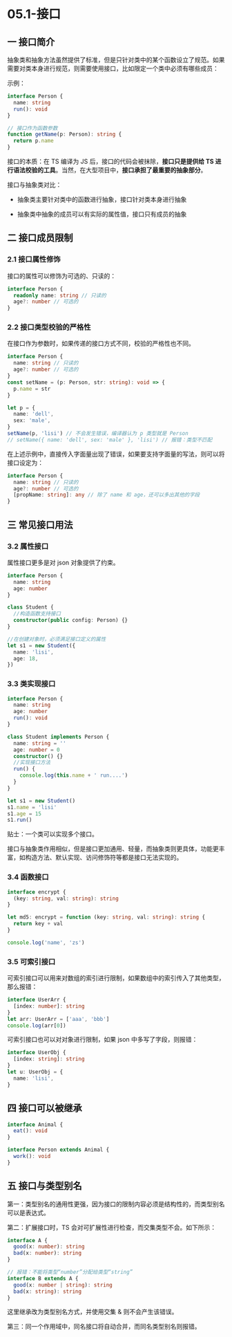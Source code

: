 # 05.1-接口

## 一 接口简介

抽象类和抽象方法虽然提供了标准，但是只针对类中的某个函数设立了规范。如果需要对类本身进行规范，则需要使用接口，比如限定一个类中必须有哪些成员：

示例：

```ts
interface Person {
  name: string
  run(): void
}

// 接口作为函数参数
function getName(p: Person): string {
  return p.name
}
```

接口的本质：在 TS 编译为 JS 后，接口的代码会被抹除，**接口只是提供给 TS 进行语法校验的工具**。当然，在大型项目中，**接口承担了最重要的抽象部分**。

接口与抽象类对比：

- 抽象类主要针对类中的函数进行抽象，接口针对类本身进行抽象

- 抽象类中抽象的成员可以有实际的属性值，接口只有成员的抽象

## 二 接口成员限制

### 2.1 接口属性修饰

接口的属性可以修饰为可选的、只读的：

```ts
interface Person {
  readonly name: string // 只读的
  age?: number // 可选的
}
```

### 2.2 接口类型校验的严格性

在接口作为参数时，如果传递的接口方式不同，校验的严格性也不同。

```ts
interface Person {
  name: string // 只读的
  age?: number // 可选的
}
const setName = (p: Person, str: string): void => {
  p.name = str
}

let p = {
  name: 'dell',
  sex: 'male',
}
setName(p, 'lisi') // 不会发生错误，编译器认为 p 类型就是 Person
// setName({ name: 'dell', sex: 'male' }, 'lisi') // 报错：类型不匹配
```

在上述示例中，直接传入字面量出现了错误，如果要支持字面量的写法，则可以将接口设定为：

```ts
interface Person {
  name: string // 只读的
  age?: number // 可选的
  [propName: string]: any // 除了 name 和 age，还可以多出其他的字段
}
```

## 三 常见接口用法

### 3.2 属性接口

属性接口更多是对 json 对象提供了约束。

```ts
interface Person {
  name: string
  age: number
}

class Student {
  //构造函数支持接口
  constructor(public config: Person) {}
}

//在创建对象时，必须满足接口定义的属性
let s1 = new Student({
  name: 'lisi',
  age: 18,
})
```

### 3.3 类实现接口

```ts
interface Person {
  name: string
  age: number
  run(): void
}

class Student implements Person {
  name: string = ''
  age: number = 0
  constructor() {}
  //实现接口方法
  run() {
    console.log(this.name + ' run....')
  }
}

let s1 = new Student()
s1.name = 'lisi'
s1.age = 15
s1.run()
```

贴士：一个类可以实现多个接口。

接口与抽象类作用相似，但是接口更加通用、轻量，而抽象类则更具体，功能更丰富，如构造方法、默认实现、访问修饰符等都是接口无法实现的。

### 3.4 函数接口

```ts
interface encrypt {
  (key: string, val: string): string
}

let md5: encrypt = function (key: string, val: string): string {
  return key + val
}

console.log('name', 'zs')
```

### 3.5 可索引接口

可索引接口可以用来对数组的索引进行限制，如果数组中的索引传入了其他类型，那么报错：

```ts
interface UserArr {
  [index: number]: string
}
let arr: UserArr = ['aaa', 'bbb']
console.log(arr[0])
```

可索引接口也可以对对象进行限制，如果 json 中多写了字段，则报错：

```ts
interface UserObj {
  [index: string]: string
}
let u: UserObj = {
  name: 'lisi',
}
```

## 四 接口可以被继承

```ts
interface Animal {
  eat(): void
}

interface Person extends Animal {
  work(): void
}
```

## 五 接口与类型别名

第一：类型别名的通用性更强，因为接口的限制内容必须是结构性的，而类型别名可以是表达式。

第二：扩展接口时，TS 会对可扩展性进行检查，而交集类型不会。如下所示：

```ts
interface A {
  good(x: number): string
  bad(x: number): string
}

// 报错：不能将类型“number”分配给类型“string”
interface B extends A {
  good(x: number | string): string
  bad(x: string): string
}
```

这里继承改为类型别名方式，并使用交集 & 则不会产生该错误。

第三：同一个作用域中，同名接口将自动合并，而同名类型别名则报错。
